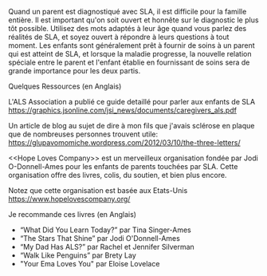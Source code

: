 Quand un parent est diagnostiqué avec SLA, il est difficile pour la famille entière.
Il est important qu'on soit ouvert et honnête sur le diagnostic le plus tôt possible.
Utilisez des mots adaptés à leur âge quand vous parlez des réalités de SLA, et soyez 
ouvert à répondre à leurs questions à tout moment. Les enfants sont généralement prêt à 
fournir de soins à un parent qui est atteint de SLA, et lorsque la maladie progresse, 
la nouvelle relation spéciale entre le parent et l'enfant établie en fournissant
de soins sera de grande importance pour les deux partis.

Quelques Ressources (en Anglais)

L'ALS Association a publié ce guide detaillé pour parler aux enfants de SLA
https://graphics.jsonline.com/jsi_news/documents/caregivers_als.pdf

Un article de blog au sujet de dire à mon fils que j'avais sclérose en plaque que de nombreuses personnes trouvent utile:
https://glupavomomiche.wordpress.com/2012/03/10/the-three-letters/

\<\<Hope Loves Company\>\> est un merveilleux organisation fondée par Jodi O-Donnell-Ames
pour les enfants de parents touchées par SLA. Cette organisation offre des livres, colis,
du soutien, et bien plus encore.

Notez que cette organisation est basée aux Etats-Unis
https://www.hopelovescompany.org/


Je recommande ces livres (en Anglais)
* “What Did You Learn Today?” par Tina Singer-Ames
* “The Stars That Shine” par Jodi O'Donnell-Ames
* “My Dad Has ALS?” par Rachel et Jennifer Silverman
* “Walk Like Penguins” par Brety Lay
* "Your Ema Loves You" par Eloise Lovelace

